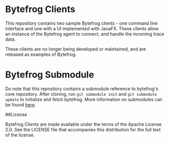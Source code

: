 # Bytefrog Clients

This repository contains two sample Bytefrog clients - one command line interface and one with a UI implemented with JavaFX. These clients allow an instance of the Bytefrog agent to connect, and handle the incoming trace data.

These clients are no longer being developed or maintained, and are released as examples of Bytefrog.

# Bytefrog Submodule

Do note that this repository contains a submodule reference to bytefrog's core repository. After cloning, run `git submodule init` and `git submodule update` to initialize and fetch bytefrog. More information on submodules can be found [here](http://git-scm.com/book/en/Git-Tools-Submodules).

##License

Bytefrog Clients are made available under the terms of the Apache License 2.0. See the LICENSE file that accompanies this distribution for the full text of the license.
